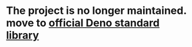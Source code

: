 # The project is no longer maintained. move to [official Deno standard library](https://deno.land/std/semver/README.md)
